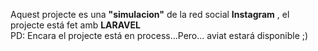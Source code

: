 <p>Aquest projecte es una <b>"simulacion"</b> de la red social <b/>Instagram</b> , el projecte está fet amb <b>LARAVEL</b><br> PD: Encara el projecte está en process...Pero... aviat estará disponible ;) </p>
<!---<h4>Un gran poder comporta una gran responsabilitat, perque no utilitzem aquest poder per construir una comunitat i unir el món?</h4>---!>
